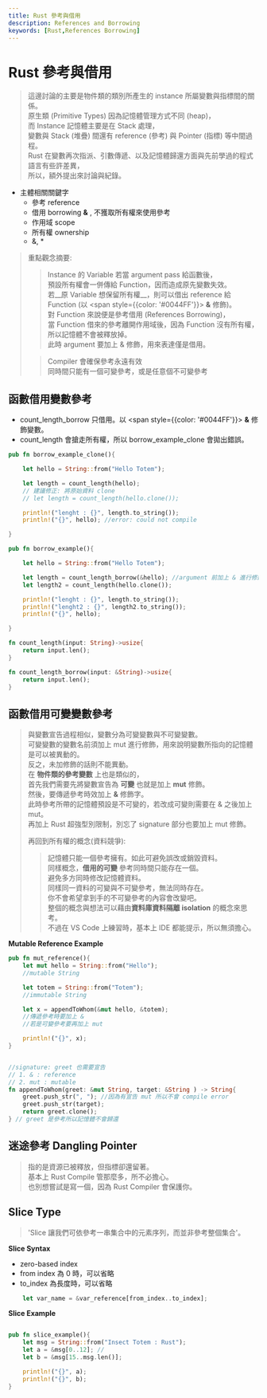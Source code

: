```yaml
---
title: Rust 參考與借用
description: References and Borrowing
keywords: [Rust,References Borrowing]
---
```


# Rust 參考與借用
> 這邊討論的主要是物件類的類別所產生的 instance 所屬變數與指標間的關係。  
> 原生類 \(Primitive Types\) 因為記憶體管理方式不同 \(heap\)，  
> 而 Instance 記憶體主要是在 Stack 處理，  
> 變數與 Stack \(堆疊\) 間還有 reference \(參考\) 與 Pointer \(指標\) 等中間過程。  
> Rust 在變數再次指派、引數傳遞、以及記憶體歸還方面與先前學過的程式語言有些許差異，  
> 所以，額外提出來討論與紀錄。

* 主體相關關鍵字
    * 參考 reference  
    * 借用 borrowing **&** , 不獲取所有權來使用參考  
    * 作用域 scope  
    * 所有權 ownership  
    * &, *
    
> 重點觀念摘要:  
>> Instance 的 Variable 若當 argument pass 給函數後，  
>> 預設所有權會一併傳給 Function，因而造成原先變數失效。  
>> 若__原 Variable 想保留所有權__，則可以借出 reference 給 Function \(以 <span style={{color: '#0044FF'}}> **&** </span> 修飾\)。  
>> 對 Function 來說便是參考借用 (References Borrowing)，   
>> 當 Function 借來的參考離開作用域後，因為 Function 沒有所有權，所以記憶體不會被釋放掉。  
>> 此時 argument 要加上 & 修飾，用來表達僅是借用。  
>
>> Compiler 會確保參考永遠有效  
>> 同時間只能有一個可變參考，或是任意個不可變參考  


## 函數借用變數參考
* count_length_borrow 只借用。以 <span style={{color: '#0044FF'}}> **&** </span> 修飾變數。
* count_length 會搶走所有權，所以 borrow_example_clone 會拋出錯誤。 

```rust
pub fn borrow_example_clone(){

    let hello = String::from("Hello Totem");

    let length = count_length(hello);
    // 建議修正: 將原始資料 clone 
    // let length = count_length(hello.clone());

    println!("lenght : {}", length.to_string());
    println!("{}", hello); //error: could not compile

}

pub fn borrow_example(){

    let hello = String::from("Hello Totem");

    let length = count_length_borrow(&hello); //argument 前加上 & 進行修飾
    let length2 = count_length(hello.clone());

    println!("lenght : {}", length.to_string());
    println!("lenght2 : {}", length2.to_string());
    println!("{}", hello);

}

fn count_length(input: String)->usize{
    return input.len();
}

fn count_length_borrow(input: &String)->usize{
    return input.len();
}
```    

## 函數借用可變變數參考
> 與變數宣告過程相似，變數分為可變變數與不可變變數。  
> 可變變數的變數名前須加上 mut 進行修飾，用來說明變數所指向的記憶體是可以被異動的。  
> 反之，未加修飾的話則不能異動。  
> 在 **物件類的參考變數** 上也是類似的，  
> 首先我們需要先將變數宣告為 **可變** 也就是加上 **mut** 修飾。  
> 然後，要傳遞參考時效加上 **&** 修飾字。  
> 此時參考所帶的記憶體預設是不可變的，若改成可變則需要在 & 之後加上 mut。   
> 再加上 Rust 超強型別限制，別忘了 signature 部分也要加上 mut 修飾。   
>
> 再回到所有權的概念(資料競爭): 
>> 記憶體只能一個參考擁有。如此可避免誤改或銷毀資料。   
>> 同樣概念，**借用的可變** 參考同時間只能存在一個。  
>> 避免多方同時修改記憶體資料。  
>> 同樣同一資料的可變與不可變參考，無法同時存在。  
>> 你不會希望拿到手的不可變參考的內容會改變吧。  
>> 整個的概念與想法可以藉由**資料庫資料隔離 isolation** 的概念來思考。  
>> 不過在 VS Code 上練習時，基本上 IDE 都能提示，所以無須擔心。  
 

__Mutable Reference Example__

```rust
pub fn mut_reference(){
    let mut hello = String::from("Hello");
    //mutable String

    let totem = String::from("Totem");
    //immutable String

    let x = appendToWhom(&mut hello, &totem);
    //傳遞參考時要加上 &
    //若是可變參考要再加上 mut

    println!("{}", x);
}


//signature: greet 也需要宣告
// 1. & : reference
// 2. mut : mutable 
fn appendToWhom(greet: &mut String, target: &String ) -> String{
    greet.push_str(", "); //因為有宣告 mut 所以不會 compile error
    greet.push_str(target);
    return greet.clone();
} // greet 是參考所以記憶體不會歸還
```
 
## 迷途參考 Dangling Pointer
> 指的是資源已被釋放，但指標卻還留著。  
> 基本上 Rust Compile 管那麼多，所不必擔心。  
> 也別想嘗試是寫一個，因為 Rust Compiler 會保護你。  


## Slice Type<span id="Rust_Slice">&nbsp;</span>

> 'Slice 讓我們可依參考一串集合中的元素序列，而並非參考整個集合'。  

__Slice Syntax__

* zero-based index  
* from index 為 0 時，可以省略  
* to_index 為長度時，可以省略  

```rust
    let var_name = &var_reference[from_index..to_index];
```

__Slice Example__

```rust

pub fn slice_example(){
    let msg = String::from("Insect Totem : Rust");
    let a = &msg[0..12]; //
    let b = &msg[15..msg.len()];

    println!("{}", a);
    println!("{}", b);
}

```